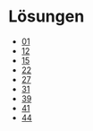Lösungen
========

- [01](01.md) <!-- OK -->
- [12](12.md) <!-- OK -->
- [15](15.md) <!-- OK -->
- [22](22.md) <!-- OK -->
- [27](27.md) <!-- OK -->
- [31](31.md) <!-- OK -->
- [39](39.md) <!-- OK -->
- [41](41.md) <!-- OK -->
- [44](44.md) <!-- OK -->
